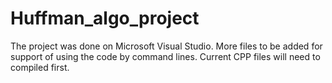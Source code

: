 # Huffman_algo_project

The project was done on Microsoft Visual Studio.
More files to be added for support of using the code by command lines.
Current CPP files will need to compiled first.
